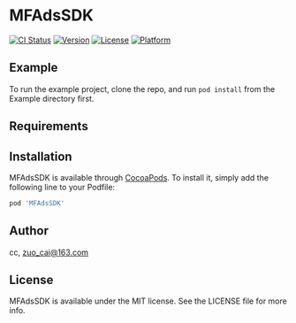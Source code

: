 # MFAdsSDK

[![CI Status](https://img.shields.io/travis/cc/MFAdsSDK.svg?style=flat)](https://travis-ci.org/cc/MFAdsSDK)
[![Version](https://img.shields.io/cocoapods/v/MFAdsSDK.svg?style=flat)](https://cocoapods.org/pods/MFAdsSDK)
[![License](https://img.shields.io/cocoapods/l/MFAdsSDK.svg?style=flat)](https://cocoapods.org/pods/MFAdsSDK)
[![Platform](https://img.shields.io/cocoapods/p/MFAdsSDK.svg?style=flat)](https://cocoapods.org/pods/MFAdsSDK)

## Example

To run the example project, clone the repo, and run `pod install` from the Example directory first.

## Requirements

## Installation

MFAdsSDK is available through [CocoaPods](https://cocoapods.org). To install
it, simply add the following line to your Podfile:

```ruby
pod 'MFAdsSDK'
```

## Author

cc, zuo_cai@163.com

## License

MFAdsSDK is available under the MIT license. See the LICENSE file for more info.
